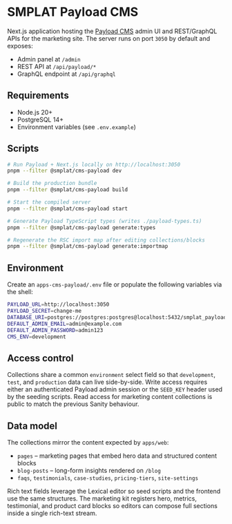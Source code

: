# SMPLAT Payload CMS

Next.js application hosting the [Payload CMS](https://payloadcms.com) admin UI and REST/GraphQL APIs for the marketing site.
The server runs on port `3050` by default and exposes:

- Admin panel at `/admin`
- REST API at `/api/payload/*`
- GraphQL endpoint at `/api/graphql`

## Requirements

- Node.js 20+
- PostgreSQL 14+
- Environment variables (see `.env.example`)

## Scripts

```bash
# Run Payload + Next.js locally on http://localhost:3050
pnpm --filter @smplat/cms-payload dev

# Build the production bundle
pnpm --filter @smplat/cms-payload build

# Start the compiled server
pnpm --filter @smplat/cms-payload start

# Generate Payload TypeScript types (writes ./payload-types.ts)
pnpm --filter @smplat/cms-payload generate:types

# Regenerate the RSC import map after editing collections/blocks
pnpm --filter @smplat/cms-payload generate:importmap
```

## Environment

Create an `apps-cms-payload/.env` file or populate the following variables via the shell:

```bash
PAYLOAD_URL=http://localhost:3050
PAYLOAD_SECRET=change-me
DATABASE_URI=postgres://postgres:postgres@localhost:5432/smplat_payload
DEFAULT_ADMIN_EMAIL=admin@example.com
DEFAULT_ADMIN_PASSWORD=admin123
CMS_ENV=development
```

## Access control

Collections share a common `environment` select field so that `development`, `test`, and `production` data can live side-by-side.
Write access requires either an authenticated Payload admin session or the `SEED_KEY` header used by the seeding scripts. Read
access for marketing content collections is public to match the previous Sanity behaviour.

## Data model

The collections mirror the content expected by `apps/web`:

- `pages` – marketing pages that embed hero data and structured content blocks
- `blog-posts` – long-form insights rendered on `/blog`
- `faqs`, `testimonials`, `case-studies`, `pricing-tiers`, `site-settings`

Rich text fields leverage the Lexical editor so seed scripts and the frontend use the same structures. The marketing kit registers hero, metrics, testimonial, and product card blocks so editors can compose full sections inside a single rich-text stream.
